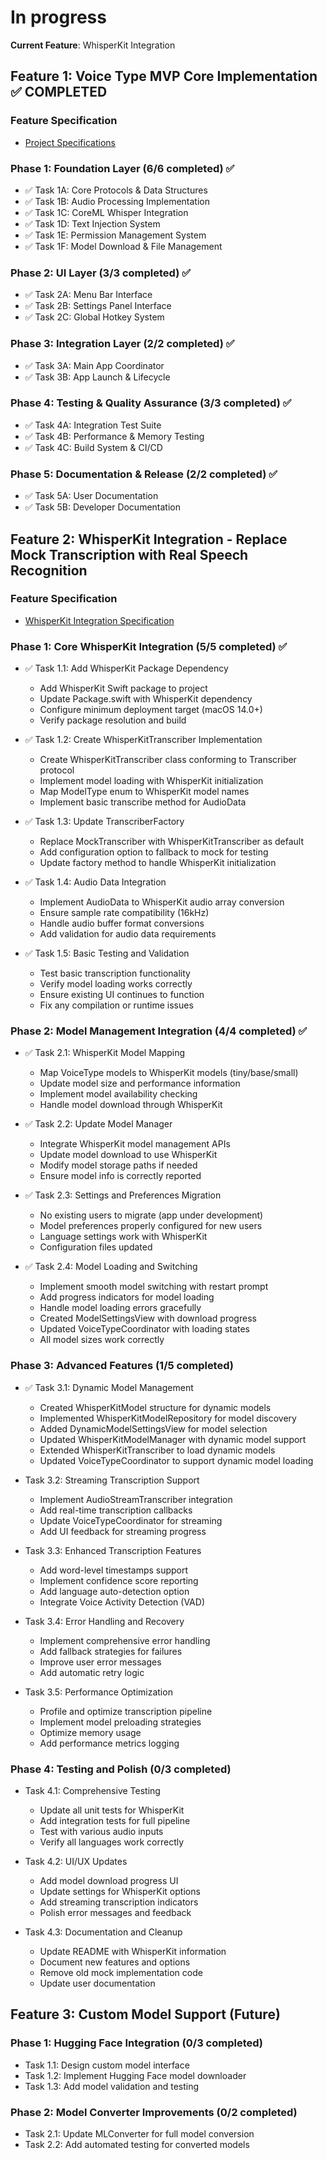 # In progress

**Current Feature**: WhisperKit Integration

## Feature 1: Voice Type MVP Core Implementation ✅ COMPLETED

### Feature Specification

- [Project Specifications](./project.specs.md)

### Phase 1: Foundation Layer (6/6 completed) ✅

- ✅ Task 1A: Core Protocols & Data Structures
- ✅ Task 1B: Audio Processing Implementation 
- ✅ Task 1C: CoreML Whisper Integration
- ✅ Task 1D: Text Injection System
- ✅ Task 1E: Permission Management System
- ✅ Task 1F: Model Download & File Management

### Phase 2: UI Layer (3/3 completed) ✅

- ✅ Task 2A: Menu Bar Interface
- ✅ Task 2B: Settings Panel Interface
- ✅ Task 2C: Global Hotkey System

### Phase 3: Integration Layer (2/2 completed) ✅

- ✅ Task 3A: Main App Coordinator
- ✅ Task 3B: App Launch & Lifecycle

### Phase 4: Testing & Quality Assurance (3/3 completed) ✅

- ✅ Task 4A: Integration Test Suite
- ✅ Task 4B: Performance & Memory Testing
- ✅ Task 4C: Build System & CI/CD

### Phase 5: Documentation & Release (2/2 completed) ✅

- ✅ Task 5A: User Documentation
- ✅ Task 5B: Developer Documentation

## Feature 2: WhisperKit Integration - Replace Mock Transcription with Real Speech Recognition

### Feature Specification

- [WhisperKit Integration Specification](./whisperkit-integration.feat.md)

### Phase 1: Core WhisperKit Integration (5/5 completed) ✅

- ✅ Task 1.1: Add WhisperKit Package Dependency
  - Add WhisperKit Swift package to project
  - Update Package.swift with WhisperKit dependency
  - Configure minimum deployment target (macOS 14.0+)
  - Verify package resolution and build

- ✅ Task 1.2: Create WhisperKitTranscriber Implementation
  - Create WhisperKitTranscriber class conforming to Transcriber protocol
  - Implement model loading with WhisperKit initialization
  - Map ModelType enum to WhisperKit model names
  - Implement basic transcribe method for AudioData

- ✅ Task 1.3: Update TranscriberFactory
  - Replace MockTranscriber with WhisperKitTranscriber as default
  - Add configuration option to fallback to mock for testing
  - Update factory method to handle WhisperKit initialization

- ✅ Task 1.4: Audio Data Integration
  - Implement AudioData to WhisperKit audio array conversion
  - Ensure sample rate compatibility (16kHz)
  - Handle audio buffer format conversions
  - Add validation for audio data requirements

- ✅ Task 1.5: Basic Testing and Validation
  - Test basic transcription functionality
  - Verify model loading works correctly
  - Ensure existing UI continues to function
  - Fix any compilation or runtime issues

### Phase 2: Model Management Integration (4/4 completed) ✅

- ✅ Task 2.1: WhisperKit Model Mapping
  - Map VoiceType models to WhisperKit models (tiny/base/small)
  - Update model size and performance information
  - Implement model availability checking
  - Handle model download through WhisperKit

- ✅ Task 2.2: Update Model Manager
  - Integrate WhisperKit model management APIs
  - Update model download to use WhisperKit
  - Modify model storage paths if needed
  - Ensure model info is correctly reported

- ✅ Task 2.3: Settings and Preferences Migration
  - No existing users to migrate (app under development)
  - Model preferences properly configured for new users
  - Language settings work with WhisperKit
  - Configuration files updated

- ✅ Task 2.4: Model Loading and Switching
  - Implement smooth model switching with restart prompt
  - Add progress indicators for model loading
  - Handle model loading errors gracefully
  - Created ModelSettingsView with download progress
  - Updated VoiceTypeCoordinator with loading states
  - All model sizes work correctly

### Phase 3: Advanced Features (1/5 completed)

- ✅ Task 3.1: Dynamic Model Management
  - Created WhisperKitModel structure for dynamic models
  - Implemented WhisperKitModelRepository for model discovery
  - Added DynamicModelSettingsView for model selection
  - Updated WhisperKitModelManager with dynamic model support
  - Extended WhisperKitTranscriber to load dynamic models
  - Updated VoiceTypeCoordinator to support dynamic model loading

- Task 3.2: Streaming Transcription Support
  - Implement AudioStreamTranscriber integration
  - Add real-time transcription callbacks
  - Update VoiceTypeCoordinator for streaming
  - Add UI feedback for streaming progress

- Task 3.3: Enhanced Transcription Features
  - Add word-level timestamps support
  - Implement confidence score reporting
  - Add language auto-detection option
  - Integrate Voice Activity Detection (VAD)

- Task 3.4: Error Handling and Recovery
  - Implement comprehensive error handling
  - Add fallback strategies for failures
  - Improve user error messages
  - Add automatic retry logic

- Task 3.5: Performance Optimization
  - Profile and optimize transcription pipeline
  - Implement model preloading strategies
  - Optimize memory usage
  - Add performance metrics logging

### Phase 4: Testing and Polish (0/3 completed)

- Task 4.1: Comprehensive Testing
  - Update all unit tests for WhisperKit
  - Add integration tests for full pipeline
  - Test with various audio inputs
  - Verify all languages work correctly

- Task 4.2: UI/UX Updates
  - Add model download progress UI
  - Update settings for WhisperKit options
  - Add streaming transcription indicators
  - Polish error messages and feedback

- Task 4.3: Documentation and Cleanup
  - Update README with WhisperKit information
  - Document new features and options
  - Remove old mock implementation code
  - Update user documentation

## Feature 3: Custom Model Support (Future)

### Phase 1: Hugging Face Integration (0/3 completed)

- Task 1.1: Design custom model interface
- Task 1.2: Implement Hugging Face model downloader
- Task 1.3: Add model validation and testing

### Phase 2: Model Converter Improvements (0/2 completed)

- Task 2.1: Update MLConverter for full model conversion
- Task 2.2: Add automated testing for converted models
